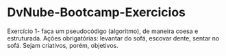 # DvNube-Bootcamp-Exercicios

Exercício 1- faça um pseudocódigo (algoritmo), de maneira coesa e estruturada.
Ações obrigatórias: levantar do sofá, escovar dente, sentar no sofá.
Sejam criativos, porém, objetivos.

